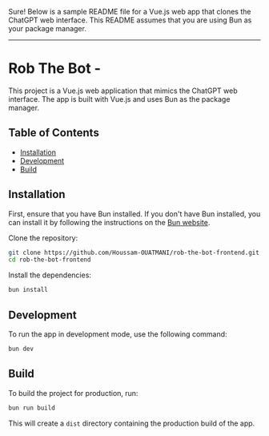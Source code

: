 Sure! Below is a sample README file for a Vue.js web app that clones the ChatGPT web interface. This README assumes that you are using Bun as your package manager.

---

# Rob The Bot - 

This project is a Vue.js web application that mimics the ChatGPT web interface. The app is built with Vue.js and uses Bun as the package manager.

## Table of Contents

- [Installation](#installation)
- [Development](#development)
- [Build](#build)

## Installation

First, ensure that you have Bun installed. If you don't have Bun installed, you can install it by following the instructions on the [Bun website](https://bun.sh/).

Clone the repository:

```bash
git clone https://github.com/Houssam-OUATMANI/rob-the-bot-frontend.git
cd rob-the-bot-frontend
```

Install the dependencies:

```bash
bun install
```

## Development

To run the app in development mode, use the following command:

```bash
bun dev
```
## Build

To build the project for production, run:

```bash
bun run build
```
This will create a `dist` directory containing the production build of the app.
